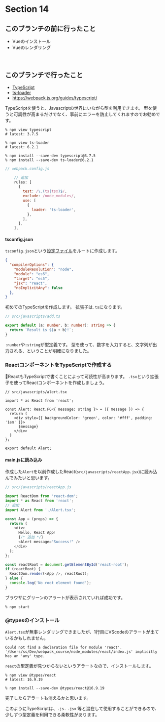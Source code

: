 # Section 14

このブランチの前に行ったこと
--------------------------------

- Vueのインストール
- Vueのレンダリング

　　
　　

このブランチで行ったこと
--------------------------------

- [TypeScript](https://www.typescriptlang.org/)
- [ts-loader](https://github.com/TypeStrong/ts-loader)
- https://webpack.js.org/guides/typescript/

TypeScriptを使うと、Javascriptの世界にいながら型を利用できます。
型を使うと可読性が高まるだけでなく、事前にエラーを防止してくれますのでお勧めです。

```shell
% npm view typescript
# latest: 3.7.5

% npm view ts-loader
# latest: 6.2.1

% npm install --save-dev typescript@3.7.5
% npm install --save-dev ts-loader@6.2.1
```

```js
// webpack.config.js

    // 追加
    rules: [
      {
        test: /\.(ts|tsx)$/,
        exclude: /node_modules/,
        use: [
          {
            loader: 'ts-loader',
          },
        ],
      },
    ],
```

#### tsconfig.json

`tsconfig.json`という[設定ファイル](https://webpack.js.org/guides/typescript/#basic-setup)をルートに作成します。

```json
{
  "compilerOptions": {
    "moduleResolution": "node",
    "module": "es6",
    "target": "es5",
    "jsx": "react",
    "noImplicitAny": false
  },
}
```

初めてのTypeScriptを作成します。
拡張子は`.ts`になります。

```ts
// src/javascripts/add.ts

export default (a: number, b: number): string => {
  return `Result is ${a + b}!`;
}
```

`:number`や`:string`が型定義です。
型を使って、数字を入力すると、文字列が出力される、ということが明確になりました。

### ReactコンポーネントをTypeScriptで作成する

ReactもTypeScriptで書くことによって可読性が高まります。
`.tsx`という拡張子を使ってReactコンポーネントを作成しましょう。

```tsx
// src/javascripts/alert.tsx

import * as React from 'react';

const Alert: React.FC<{ message: string }> = ({ message }) => {
  return (
    <div style={{ backgroundColor: 'green', color: '#fff', padding: '1em' }}>
      {message}
    </div>
  )
};

export default Alert;
```

#### main.jsに読み込み

作成した`Alert`を以前作成したReact(`src/javascripts/reactApp.jsx`)に読み込んでみたいと思います。

```js
// src/javascripts/reactApp.js

import ReactDom from 'react-dom';
import * as React from 'react';
// 追加
import Alert from './Alert.tsx';

const App = (props) => {
  return (
    <div>
      Hello, React App!
      {/* 追加 */}
      <Alert message="Success!" />
    </div>
  );
};

const reactRoot = document.getElementById('react-root');
if (reactRoot) {
  ReactDom.render(<App />, reactRoot);
} else {
  console.log('No root element found');
}
```

ブラウザにグリーンのアラートが表示されていれば成功です。

```shell
% npm start
```

### @typesのインストール

`Alert.tsx`が無事レンダリングできましたが、1行目にVScodeのアラートが出ているかもしれません。

```
Could not find a declaration file for module 'react'. '/Users/ss/Dev/webpack_course/node_modules/react/index.js' implicitly has an 'any' type.
```

`react`の型定義が見つからないというアラートなので、インストールします。

```shell
% npm view @types/react
# latest: 16.9.19

% npm install --save-dev @types/react@16.9.19
```

完了したらアラートも消えるかと思います。

このようにTypeScriptは、`.js.` `.jsx` 等と混在して使用することができるので、少しずつ型定義を利用できる柔軟性があります。


